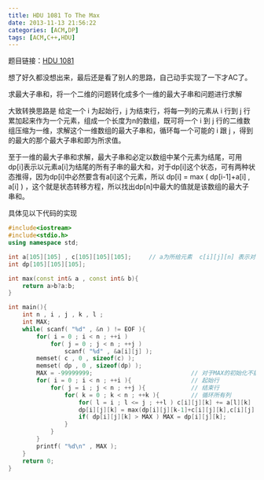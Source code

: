 ```yaml
---
title: HDU 1081 To The Max
date: 2013-11-13 21:56:22
categories: [ACM,DP]
tags: [ACM,C++,HDU]
---
```


题目链接：[HDU 1081](http://acm.hdu.edu.cn/showproblem.php?pid=1081)  

想了好久都没想出来，最后还是看了别人的思路，自己动手实现了一下才AC了。  

求最大子串和，将一个二维的问题转化成多个一维的最大子串和问题进行求解  

大致转换思路是 给定一个 i 为起始行，j 为结束行，将每一列的元素从 i 行到 j 行累加起来作为一个元素，组成一个长度为n的数组，既可将一个 i 到 j 行的二维数组压缩为一维，求解这个一维数组的最大子串和，循环每一个可能的 i 跟 j ，得到的最大的那个最大子串和即为所求值。  

至于一维的最大子串和求解，最大子串和必定以数组中某个元素为结尾，可用dp[i]表示以元素a[i]为结尾的所有子串的最大和，对于dp[i]这个状态，可有两种状态推得，因为dp[i]中必然要含有a[i]这个元素，所以 dp[i] = max ( dp[i-1]+a[i] , a[i] ) ，这个就是状态转移方程，所以找出dp[n]中最大的值就是该数组的最大子串和。  


具体见以下代码的实现  
<!-- more -->
```C++
#include<iostream>
#include<stdio.h>
using namespace std;

int a[105][105] , c[105][105][105];		// a为所给元素  c[i][j][n] 表示对于一个 i j 压缩得的长度为n的数组
int dp[105][105][105];

int max(const int& a , const int& b){
	return a>b?a:b;
}

int main(){
	int n , i , j , k , l ;
	int MAX;
	while( scanf( "%d" , &n ) != EOF ){
		for( i = 0 ; i < n ; ++i )
			for( j = 0 ; j < n ; ++j )
				scanf( "%d" , &a[i][j] );
		memset( c , 0 , sizeof(c) );
		memset( dp , 0 , sizeof(dp) );
		MAX = -99999999;							// 对于MAX的初始化不能用0，因为最大子串和也可能是为负
		for( i = 0 ; i < n ; ++i ){					// 起始行
			for( j = i ; j < n ; ++j ){				// 结束行
				for( k = 0 ; k < n ; ++k ){			// 循环所有列
					for( l = i ; l <= j ; ++l ) c[i][j][k] += a[l][k] ;			// 计算每一列的和
					dp[i][j][k] = max(dp[i][j][k-1]+c[i][j][k],c[i][j][k]);		// 求该i j 对应的压缩数组的最大子串和
					if( dp[i][j][k] > MAX ) MAX = dp[i][j][k];
				}
			}
		}
		printf( "%d\n" , MAX );
	}
	return 0;
}
```

